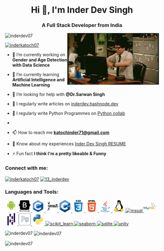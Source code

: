 <h1 align="center">Hi 👋, I'm Inder Dev Singh</h1>
<h3 align="center">A Full Stack Developer from India</h3>
<img align="right" alt="coding" width="300" src="https://github.com/Inderdev07/Inderdev07/blob/main/QRUB.gif">
<p align="left"> <img src="https://komarev.com/ghpvc/?username=inderdev07&label=Profile%20views&color=0e75b6&style=flat" alt="inderdev07" /> </p>
<p align="left"> <a href="https://twitter.com/inderkatoch07" target="blank"><img src="https://img.shields.io/twitter/follow/inderkatoch07?logo=twitter&style=for-the-badge" alt="inderkatoch07" /></a> </p>

- 🔭 I’m currently working on **Gender and Age Detection with Data Science**

- 🌱 I’m currently learning **Artificial Intelligence and Machine Learning**

- 🤝 I’m looking for help with **@Dr.Sarwan Singh**

- 📝 I regularly write articles on [inderdev.hashnode.dev](inderdev.hashnode.dev)

- 📝 I regularly write Python Programmes  on [Python collab](https://colab.research.google.com/drive/1dPngUKSR0Y1pMZmaQDg7dtAuxm5ngePM?usp=sharing)
- 
- 📫 How to reach me **katochinder71@gmail.com**

- 📄 Know about my experiences [Inder Dev Singh RESUME](https://drive.google.com/file/d/1QYAWnPXYAFrX02UmM4kZHEvgC40J14i9/view?usp=share_link)

- ⚡ Fun fact **I think I'm a pretty likeable & Funny**

<h3 align="left">Connect with me:</h3>
<p align="left">
<a href="https://twitter.com/inderkatoch07" target="blank"><img align="center" src="https://raw.githubusercontent.com/rahuldkjain/github-profile-readme-generator/master/src/images/icons/Social/twitter.svg" alt="inderkatoch07" height="30" width="40" /></a>
<a href="[https://instagram.com/13_inderdev](https://www.instagram.com/ig_inderdev/?hl=en)" target="blank"><img align="center" src="https://raw.githubusercontent.com/rahuldkjain/github-profile-readme-generator/master/src/images/icons/Social/instagram.svg" alt="13_inderdev" height="30" width="40" /></a>
</p>

<h3 align="left">Languages and Tools:</h3>
<p align="left"> <a href="https://developer.android.com" target="_blank" rel="noreferrer"> <img src="https://raw.githubusercontent.com/devicons/devicon/master/icons/android/android-original-wordmark.svg" alt="android" width="40" height="40"/> </a> <a href="https://getbootstrap.com" target="_blank" rel="noreferrer"> <img src="https://raw.githubusercontent.com/devicons/devicon/master/icons/bootstrap/bootstrap-plain-wordmark.svg" alt="bootstrap" width="40" height="40"/> </a> <a href="https://www.cprogramming.com/" target="_blank" rel="noreferrer"> <img src="https://raw.githubusercontent.com/devicons/devicon/master/icons/c/c-original.svg" alt="c" width="40" height="40"/> </a> <a href="https://canvasjs.com" target="_blank" rel="noreferrer"> <img src="https://raw.githubusercontent.com/Hardik0307/Hardik0307/master/assets/canvasjs-charts.svg" alt="canvasjs" width="40" height="40"/> </a> <a href="https://www.w3schools.com/cpp/" target="_blank" rel="noreferrer"> <img src="https://raw.githubusercontent.com/devicons/devicon/master/icons/cplusplus/cplusplus-original.svg" alt="cplusplus" width="40" height="40"/> </a> <a href="https://www.w3schools.com/css/" target="_blank" rel="noreferrer"> <img src="https://raw.githubusercontent.com/devicons/devicon/master/icons/css3/css3-original-wordmark.svg" alt="css3" width="40" height="40"/> </a> <a href="https://www.w3.org/html/" target="_blank" rel="noreferrer"> <img src="https://raw.githubusercontent.com/devicons/devicon/master/icons/html5/html5-original-wordmark.svg" alt="html5" width="40" height="40"/> </a> <a href="https://www.java.com" target="_blank" rel="noreferrer"> <img src="https://raw.githubusercontent.com/devicons/devicon/master/icons/java/java-original.svg" alt="java" width="40" height="40"/> </a> <a href="https://www.linux.org/" target="_blank" rel="noreferrer"> <img src="https://raw.githubusercontent.com/devicons/devicon/master/icons/linux/linux-original.svg" alt="linux" width="40" height="40"/> </a> <a href="https://www.microsoft.com/en-us/sql-server" target="_blank" rel="noreferrer"> <img src="https://www.svgrepo.com/show/303229/microsoft-sql-server-logo.svg" alt="mssql" width="40" height="40"/> </a> <a href="https://www.mysql.com/" target="_blank" rel="noreferrer"> <img src="https://raw.githubusercontent.com/devicons/devicon/master/icons/mysql/mysql-original-wordmark.svg" alt="mysql" width="40" height="40"/> </a> <a href="https://pandas.pydata.org/" target="_blank" rel="noreferrer"> <img src="https://raw.githubusercontent.com/devicons/devicon/2ae2a900d2f041da66e950e4d48052658d850630/icons/pandas/pandas-original.svg" alt="pandas" width="40" height="40"/> </a> <a href="https://www.photoshop.com/en" target="_blank" rel="noreferrer"> <img src="https://raw.githubusercontent.com/devicons/devicon/master/icons/photoshop/photoshop-line.svg" alt="photoshop" width="40" height="40"/> </a> <a href="https://www.python.org" target="_blank" rel="noreferrer"> <img src="https://raw.githubusercontent.com/devicons/devicon/master/icons/python/python-original.svg" alt="python" width="40" height="40"/> </a> <a href="https://scikit-learn.org/" target="_blank" rel="noreferrer"> <img src="https://upload.wikimedia.org/wikipedia/commons/0/05/Scikit_learn_logo_small.svg" alt="scikit_learn" width="40" height="40"/> </a> <a href="https://seaborn.pydata.org/" target="_blank" rel="noreferrer"> <img src="https://seaborn.pydata.org/_images/logo-mark-lightbg.svg" alt="seaborn" width="40" height="40"/> </a> <a href="https://www.sqlite.org/" target="_blank" rel="noreferrer"> <img src="https://www.vectorlogo.zone/logos/sqlite/sqlite-icon.svg" alt="sqlite" width="40" height="40"/> </a> <a href="https://unity.com/" target="_blank" rel="noreferrer"> <img src="https://www.vectorlogo.zone/logos/unity3d/unity3d-icon.svg" alt="unity" width="40" height="40"/> </a> </p>

<p><img align="left" src="https://github-readme-stats.vercel.app/api/top-langs?username=inderdev07&show_icons=true&locale=en&layout=compact" alt="inderdev07" /></p>

<p>&nbsp;<img align="center" src="https://github-readme-stats.vercel.app/api?username=inderdev07&show_icons=true&locale=en" alt="inderdev07" /></p>

<p><img align="center" src="https://github-readme-streak-stats.herokuapp.com/?user=inderdev07&" alt="inderdev07" /></p>
